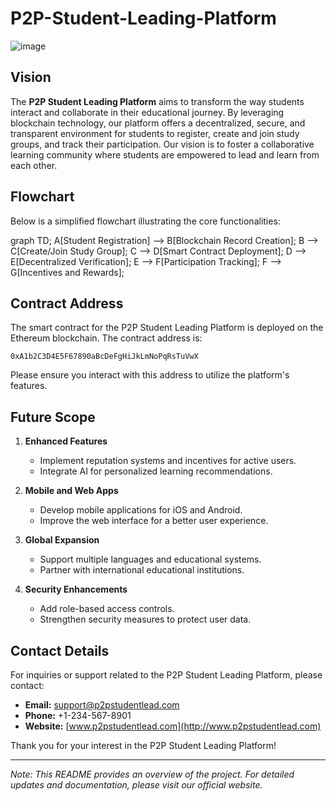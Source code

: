 # P2P-Student-Leading-Platform
![image](https://github.com/user-attachments/assets/99a36736-b900-41bd-9e68-96df3718637a)


## Vision

The **P2P Student Leading Platform** aims to transform the way students interact and collaborate in their educational journey. By leveraging blockchain technology, our platform offers a decentralized, secure, and transparent environment for students to register, create and join study groups, and track their participation. Our vision is to foster a collaborative learning community where students are empowered to lead and learn from each other.

## Flowchart

Below is a simplified flowchart illustrating the core functionalities:

graph TD;
    A[Student Registration] --> B[Blockchain Record Creation];
    B --> C[Create/Join Study Group];
    C --> D[Smart Contract Deployment];
    D --> E[Decentralized Verification];
    E --> F[Participation Tracking];
    F --> G[Incentives and Rewards];



## Contract Address

The smart contract for the P2P Student Leading Platform is deployed on the Ethereum blockchain. The contract address is:

```
0xA1b2C3D4E5F67890aBcDeFgHiJkLmNoPqRsTuVwX
```

Please ensure you interact with this address to utilize the platform's features.

## Future Scope

1. **Enhanced Features**
   - Implement reputation systems and incentives for active users.
   - Integrate AI for personalized learning recommendations.

2. **Mobile and Web Apps**
   - Develop mobile applications for iOS and Android.
   - Improve the web interface for a better user experience.

3. **Global Expansion**
   - Support multiple languages and educational systems.
   - Partner with international educational institutions.

4. **Security Enhancements**
   - Add role-based access controls.
   - Strengthen security measures to protect user data.

## Contact Details

For inquiries or support related to the P2P Student Leading Platform, please contact:

- **Email:** support@p2pstudentlead.com
- **Phone:** +1-234-567-8901
- **Website:** [www.p2pstudentlead.com](http://www.p2pstudentlead.com)

Thank you for your interest in the P2P Student Leading Platform!

---

*Note: This README provides an overview of the project. For detailed updates and documentation, please visit our official website.*
